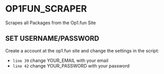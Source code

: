 # OP1FUN_SCRAPER
Scrapes all Packages from the Op1.fun Site








## SET USERNAME/PASSWORD

Create a account at the op1.fun site and change the settings in the script:

* `line 39` change YOUR_EMAIL with your email
* `line 42` change YOUR_PASSWORD with your password

